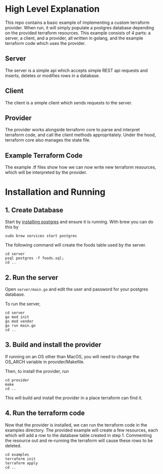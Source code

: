 
# High Level Explanation

This repo contains a basic example of implementing a custom terraform provider. When run, it will simply populate a postgres database depending on the provided terraform resources. This example consists of 4 parts: a server, a client, and a provider, all written in golang, and the example terraform code which uses the provider.

## Server

The server is a simple api which accepts simple REST api requests and inserts, deletes or modifies rows in a database. 

## Client

The client is a simple client which sends requests to the server.

## Provider

The provider works alongside terraform core to parse and interpret terraform code, and call the client methods appropritately. Under the hood, terraform core also manages the state file.

## Example Terraform Code

The example .tf files show how we can now write new terraform resources, which will be interpreted by the provider.


# Installation and Running

## 1. Create Database

Start by [installing postgres](https://www.postgresql.org/download/) and ensure it is running.
With brew you can do this by
```
sudo brew services start postgres
```
The following command will create the foods table used by the server.
```
cd server
psql postgres -f foods.sql;
cd ..
```

## 2. Run the server

Open `server/main.go` and edit the user and password for your postgres database.

To run the server, 

```
cd server
go mod init
go mod vendor
go run main.go
cd ..
```


## 3. Build and install the provider

If running on an OS other than MacOS, you will need to change the OS_ARCH variable in provider/Makefile.

Then, to install the provider, run

```
cd provider
make
cd ..
```

This will build and install the provider in a place terraform can find it.


## 4. Run the terraform code

Now that the provider is installed, we can run the terraform code in the examples directory. The provided example will create a few resources, each which will add a row to the database table created in step 1. Commenting the resource out and re-running the terraform will cause these rows to be deleted.

```
cd examples
terraform init
terraform apply
cd ..
```
